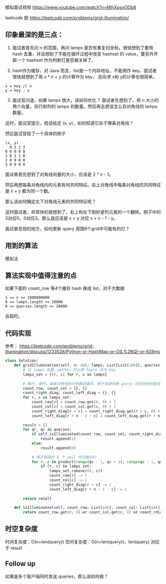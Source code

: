 模拟面试视频
https://www.youtube.com/watch?v=MlhXpsvODb8

leetcode 题
https://leetcode.com/problems/grid-illumination/

## 印象最深的是三点：
1. 面试者首先问 n 的范围，再问 lamps 是否有重复的坐标。很快想到了要用 hash 去重，并且想到了不能在循环过程中改变 hashset 的 value，要另外开辟一个 hashset 作为判断灯是否被关掉了。

2. hash作为缓存，对 Java 而言，list是一个内存地址，不能用作 key。面试者很快就想到了用 x * n + y 的计算作为 key，
反向求 x和 y的计算也很简单。
```
x = key // n
y = key - x
```
3. 面试官问道，如果 lamps 很大，该如何优化？
面试者先想到了，用 n 大小的两个向量，存行和列的 lamps 的数量。然后再去想该怎么存对角线的 lamps 数量。

这时，面试官提示，假设给定 (x, y)，如何知道它处于哪条对角线？

然后面试官给了一个具体的例子
```
(x, y)
  0 1 2 3
0 0 0 0 0
1 0 1 1 0
2 0 0 0 0
3 0 0 0 0
```

面试者首先想到了对角线向量的大小，应该是 2 * n - 1。

然后再想每条对角线内的元素有何共同特征。右上对角线中每条对角线的共同特征是 x + y 都为同一个数。

那么该如何确定左下对角线元素的共同特征呢？

这时面试者，非常快的就想到了。右上和左下刚好是列元素的一个翻转。例子中的3对应0，0对应3，那么就应该是 x + y 对应 x + n - 1 - y。


面试者忽视的地方，如何更新 query 周围8个grid中可能有的灯？

## 用到的算法
模拟法

## 算法实现中值得注意的点
如果下面的 count_row 等4个缓存 hash 换成 list，对于大数据
```
1 <= n <= 1000000000
0 <= lamps.length <= 20000
0 <= queries.length <= 20000
```
会超时。

## 代码实现

参考： https://leetcode.com/problems/grid-illumination/discuss/1233528/Python-or-HashMap-or-O(L%2BQ)-or-928ms

```python
class Solution:
    def gridIllumination(self, n: int, lamps: List[List[int]], queries: List[List[int]]) -> List[int]:
        # 对 lamps 去重，python 可以用 tuple 作为 key
        lamps_set = {(r, c) for r, c in lamps}
        
        # 每行，每列，每条对角线的灯的数目缓存，用于快速判断 query 对应的坐标是否被照亮
        count_row, count_col = {}, {}
        count_right_diag, count_left_diag = {}, {}
        for r, c in lamps_set:
            count_row[r] = count_row.get(r, 0) + 1
            count_col[c] = count_col.get(c, 0) + 1
            count_right_diag[r + c] = count_right_diag.get(r + c, 0) + 1
            count_left_diag[r + n - 1 - c] = count_left_diag.get(r + n - 1 -c, 0) + 1
            
        result = []
        for qr, qc in queries:
            if self.isIlluminated(count_row, count_col, count_right_diag, count_left_diag, qr, qc, n):
                result.append(1)
            else:
                result.append(0)
            
            # 熄灭周围的 8 个 cell 中可能的灯
            for r, c in product(range(qr - 1, qr + 2), range(qc - 1, qc + 2)):
                if (r, c) in lamps_set:
                    lamps_set.remove((r, c))
                    count_row[r] -= 1
                    count_col[c] -= 1
                    count_right_diag[r + c] -= 1
                    count_left_diag[r + n - 1 - c] -= 1
            
        return result
    
    def isIlluminated(self, count_row: List[int], count_col: List[int], count_rdiag: List[int], count_ldiag: List[int], r: int, c: int, n: int) -> bool:
        return count_row.get(r, 0) or count_col.get(c, 0) or count_rdiag.get(r + c, 0) or count_ldiag.get(r + n - 1 - c, 0)
```

## 时空复杂度
时间复杂度：O(n+len(query))
空间复杂度：O(n+len(query))，len(query) 对应于 result

## Follow up
如果是多个客户端同时发送 queries，那么该如何做？
